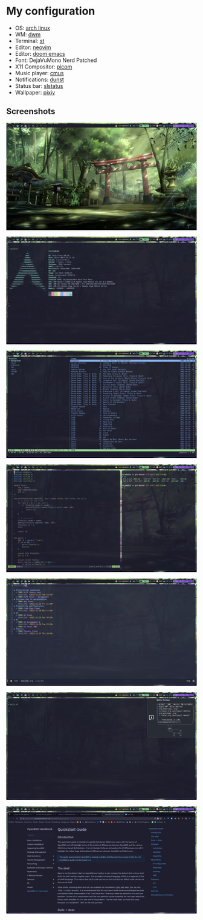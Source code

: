 # My configuration

- OS: [arch linux](https://archlinux.org)
- WM: [dwm](https://dwm.suckless.org/)
- Terminal: [st](https://st.suckless.org/)
- Editor: [neovim](https://neovim.io/)
- Editor: [doom emacs](https://github.com/doomemacs/doomemacs)
- Font: DejaVuMono Nerd Patched
- X11 Compositor: [picom](https://github.com/yshui/picom)
- Music player: [cmus](https://github.com/cmus/cmus)
- Notifications: [dunst](https://github.com/dunst-project/dunst)
- Status bar: [slstatus](https://tools.suckless.org/slstatus/)
- Wallpaper: [pixiv](https://www.pixiv.net/member_illust.php?mode=medium&illust_id=47154393)

## Screenshots

![clear](clear.jpg)

![neofetch](neofetch.jpg)

![cmus](cmus.jpg)

![neovim](vim.jpg)

![doom emacs](emacs.jpg)

![dunst](dunst.jpg)

![firefox](firefox.jpg)
